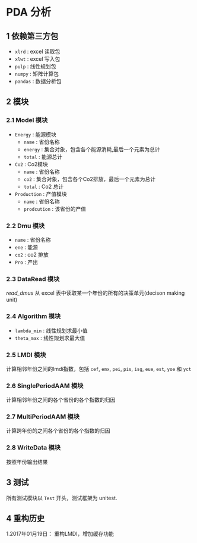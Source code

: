 # PDA 分析

## 1 依赖第三方包
+ `xlrd` : excel 读取包
+ `xlwt` : excel 写入包
+ `pulp` : 线性规划包
+ `numpy` : 矩阵计算包
+ `pandas` : 数据分析包

## 2 模块

### 2.1 Model 模块

+ `Energy` : 能源模块
    + `name` : 省份名称
    + `energy` : 集合对象，包含各个能源消耗,最后一个元素为总计
    + `total` : 能源总计
+ `Co2` : Co2模块
    + `name` : 省份名称
    + `co2` : 集合对象，包含各个Co2排放，最后一个元素为总计
    + `total` : Co2 总计
+ `Production` : 产值模块
    + `name` : 省份名称
    + `prodcution` : 该省份的产值
### 2.2 Dmu 模块
+  `name` : 省份名称
+ `ene` : 能源
+ `co2` : co2 排放
+ `Pro` : 产出

### 2.3 DataRead 模块

*read_dmus* 从 excel 表中读取某一个年份的所有的决策单元(decison making unit)

### 2.4 Algorithm 模块
+ `lambda_min` : 线性规划求最小值
+ `theta_max` :  线性规划求最大值

### 2.5 LMDI 模块
计算相邻年份之间的lmdi指数，包括 `cef`, `emx`, `pei`, `pis`, `isg`, `eue`, `est`, `yoe` 和 `yct` 

### 2.6 SinglePeriodAAM 模块
计算相邻年份之间的各个省份的各个指数的归因

### 2.7 MultiPeriodAAM 模块
计算跨年份的之间各个省份的各个指数的归因

### 2.8 WriteData 模块
按照年份输出结果

## 3 测试
所有测试模块以 `Test` 开头，测试框架为 unitest.

## 4 重构历史

1.2017年01月19日： 重构LMDI，增加缓存功能